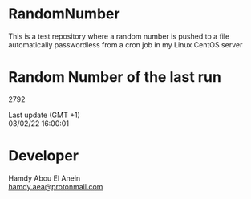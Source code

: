 # RandomNumber    
This is a test repository where a random number is pushed to a file automatically passwordless from a cron job in my Linux CentOS server    
# Random Number of the last run   
2792
      
Last update (GMT +1)    
03/02/22 16:00:01
# Developer    
Hamdy Abou El Anein   
hamdy.aea@protonmail.com
